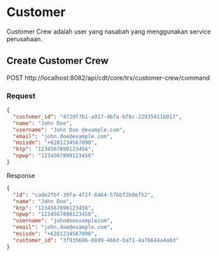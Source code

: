 Customer
=============================

Customer Crew adalah user yang nasabah yang menggunakan service perusahaan.

## Create Customer Crew

POST http://localhost:8082/api/cdt/core/trx/customer-crew/command

### Request
```json
{
  "customer_id": "4720f7b1-a917-46fa-bf6c-22935911b017",
  "name": "John Doe",
  "username": "John Doe @example.com",
  "email": "john.doe@example.com",
  "msisdn": "+6281234567890",
  "ktp": "1234567890123456",
  "npwp": "1234567890123456"
}

```

Response
```json
{
  "id": "cade2fbf-39fa-4f2f-8464-57bbf2b9ef52",
  "name": "John Doe",
  "ktp": "1234567890123456",
  "npwp": "1234567890123456",
  "username": "johndoeexamplecom",
  "email": "john.doe@example.com",
  "msisdn": "+6281234567890",
  "customer_id": "3f935696-08d9-466d-baf1-4a76644a4a0d"
}
```
